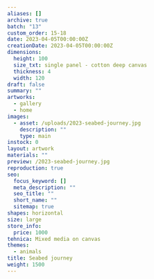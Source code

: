 ```yaml
---
aliases: []
archive: true
batch: "13"
custom_order: 15-18
date: 2023-04-05T00:00:00Z
creationDate: 2023-04-05T00:00:00Z
dimensions:
  height: 100
  size_txt: single panel - cotton deep canvas
  thickness: 4
  width: 120
draft: false
summary: ""
artworks:
  - gallery
  - home
images:
  - asset: /uploads/2023-seabed-journey.jpg
    description: ""
    type: main
instock: 0
layout: artwork
materials: ""
preview: /2023-seabed-journey.jpg
reproduction: true
seo:
  focus_keyword: []
  meta_description: ""
  seo_title: ""
  short_name: ""
  sitemap: true
shapes: horizontal
size: large
store_info:
  price: 1000
tehnica: Mixed media on canvas
themes:
  - animals
title: Seabed journey
weight: 1500
---
```

